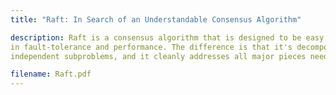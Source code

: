```yaml
---
title: "Raft: In Search of an Understandable Consensus Algorithm"

description: Raft is a consensus algorithm that is designed to be easy to understand. It's equivalent to Paxos 
in fault-tolerance and performance. The difference is that it's decomposed into relatively 
independent subproblems, and it cleanly addresses all major pieces needed for practical systems. 

filename: Raft.pdf
---
```


